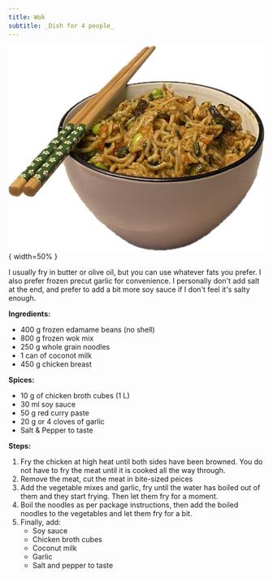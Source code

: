 ```yaml
---
title: Wok
subtitle: _Dish for 4 people_
---
```


![Finished dish](./wok.png){ width=50% }

I usually fry in butter or olive oil, but you can use whatever fats you
prefer. I also prefer frozen precut garlic for convenience. I personally
don't add salt at the end, and prefer to add a bit more soy sauce if I don't
feel it's salty enough.

**Ingredients:**

- 400 g frozen edamame beans (no shell)
- 800 g frozen wok mix
- 250 g whole grain noodles
- 1 can of coconot milk
- 450 g chicken breast

**Spices:**

- 10 g of chicken broth cubes (1 L)
- 30 ml soy sauce
- 50 g red curry paste
- 20 g or 4 cloves of garlic
- Salt & Pepper to taste

**Steps:**

1. Fry the chicken at high heat until both sides have been browned. You do
   not have to fry the meat until it is cooked all the way through.
2. Remove the meat, cut the meat in bite-sized peices
3. Add the vegetable mixes and garlic, fry until the water has boiled out
   of them and they start frying. Then let them fry for a moment.
4. Boil the noodles as per package instructions, then add the boiled noodles
   to the vegetables and let them fry for a bit.
5. Finally, add:
   - Soy sauce
   - Chicken broth cubes
   - Coconut milk
   - Garlic
   - Salt and pepper to taste
